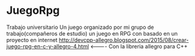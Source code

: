 # JuegoRpg
Trabajo universitario
Un juego organizado por mi grupo de trabajo(compañeros de estudio) un juego en RPG con basado en un proyecto en internet 
http://devcpp-allegro.blogspot.com/2015/08/crear-juego-rpg-en-c-y-allegro-4.html <---- Con la libreria allegro para C++
